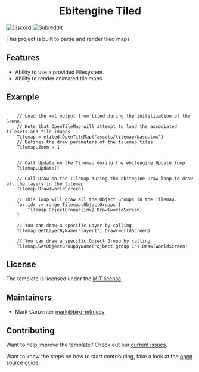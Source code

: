 <h1 style='text-align:center'>Ebitengine Tiled</h1>

[![Discord](https://img.shields.io/discord/958140778931175424?style=for-the-badge&labelColor=%23202e3bff&color=%235a7d93ff%20&label=Discord&logo=discord&logoColor=white)](https://discord.gg/ujEeeHgptU)
[![Subreddit](https://img.shields.io/reddit/subreddit-subscribers/birdmtndev?style=for-the-badge&logo=reddit&logoColor=white&label=r%2Fbirdmtndev&labelColor=%23202e3bff&color=%235a7d93ff&cacheSeconds=120)](https://www.reddit.com/r/birdmtndev)

This project is built to parse and render tiled maps

Features
-------
* Ability to use a provided Filesystem.
* Ability to render animated tile maps

Example
------
```golang
    
    // Load the xml output from tiled during the initilization of the Scene.
    // Note that OpenTileMap will attempt to load the associated tilesets and tile images 
    Tilemap = etiled.OpenTileMap("assets/tilemap/base.tmx")
    // Defines the draw parameters of the tilemap tiles
    Tilemap.Zoom = 1


    // Call Update on the Tilemap during the ebitengine Update loop
    Tilemap.Update()

    // Call Draw on the Tilemap during the ebitegine Draw loop to draw all the layers in the tilemap
    Tilemap.Draw(worldScreen)

    // This loop will draw all the Object Groups in the Tilemap.
    for idx := range Tilemap.ObjectGroups {
        Tilemap.ObjectGroups[idx].Draw(worldScreen)
    }

    // You can draw a specific Layer by calling
    Tilemap.GetLayerByName("layer1").Draw(worldScreen)

    // You can draw a specific Object Group by calling
    Tilemap.GetObjectGroupByName("ojbect group 1").Draw(worldScreen)
```


License
-------

The template is licensed under the [MIT license](https://opensource.org/licenses/MIT).

Maintainers
-------
* Mark Carpenter <mark@bird-mtn.dev>

Contributing
-------
Want to help improve the template? Check out our [current issues](https://github.com/bird-mtn-dev/ebitengine-tiled/issues). 

Want to know the steps on how to start contributing, take a look at the [open source guide](https://opensource.guide/how-to-contribute/).